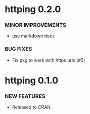 httping 0.2.0
=============

### MINOR IMPROVEMENTS

* use markdown docs

### BUG FIXES

* Fix pkg to work with https urls (#5)


httping 0.1.0
=============

### NEW FEATURES

* Released to CRAN.

